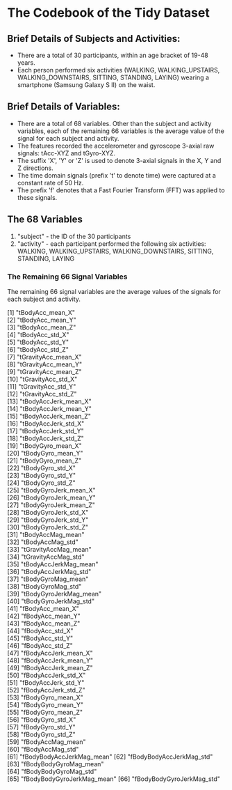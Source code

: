 # The Codebook of the Tidy Dataset

## Brief Details of Subjects and Activities:
* There are a total of 30 participants, within an age bracket of 19-48 years. 
* Each person performed six activities (WALKING, WALKING_UPSTAIRS, WALKING_DOWNSTAIRS, SITTING, STANDING, LAYING) wearing a smartphone (Samsung Galaxy S II) on the waist. 

## Brief Details of Variables:
* There are a total of 68 variables. Other than the subject and activity variables, each of the remaining 66 variables is the average value of the signal for each subject and activity.
* The features recorded the accelerometer and gyroscope 3-axial raw signals: tAcc-XYZ and tGyro-XYZ. 
* The suffix 'X', 'Y' or 'Z' is used to denote 3-axial signals in the X, Y and Z directions. 
* The time domain signals (prefix 't' to denote time) were captured at a constant rate of 50 Hz.
* The prefix 'f' denotes that a Fast Fourier Transform (FFT) was applied to these signals.

## The 68 Variables
1. "subject" - the ID of the 30 participants
2. "activity" - each participant performed the following six activities: WALKING, WALKING_UPSTAIRS, WALKING_DOWNSTAIRS, SITTING, STANDING, LAYING

### The Remaining 66 Signal Variables
The remaining 66 signal variables are the average values of the signals for each subject and activity.

 [1] "tBodyAcc_mean_X"          
 [2] "tBodyAcc_mean_Y"          
 [3] "tBodyAcc_mean_Z"          
 [4] "tBodyAcc_std_X"           
 [5] "tBodyAcc_std_Y"           
 [6] "tBodyAcc_std_Z"           
 [7] "tGravityAcc_mean_X"       
 [8] "tGravityAcc_mean_Y"       
 [9] "tGravityAcc_mean_Z"       
[10] "tGravityAcc_std_X"        
[11] "tGravityAcc_std_Y"        
[12] "tGravityAcc_std_Z"        
[13] "tBodyAccJerk_mean_X"      
[14] "tBodyAccJerk_mean_Y"      
[15] "tBodyAccJerk_mean_Z"      
[16] "tBodyAccJerk_std_X"       
[17] "tBodyAccJerk_std_Y"       
[18] "tBodyAccJerk_std_Z"       
[19] "tBodyGyro_mean_X"         
[20] "tBodyGyro_mean_Y"         
[21] "tBodyGyro_mean_Z"         
[22] "tBodyGyro_std_X"          
[23] "tBodyGyro_std_Y"          
[24] "tBodyGyro_std_Z"          
[25] "tBodyGyroJerk_mean_X"     
[26] "tBodyGyroJerk_mean_Y"     
[27] "tBodyGyroJerk_mean_Z"     
[28] "tBodyGyroJerk_std_X"      
[29] "tBodyGyroJerk_std_Y"      
[30] "tBodyGyroJerk_std_Z"      
[31] "tBodyAccMag_mean"         
[32] "tBodyAccMag_std"          
[33] "tGravityAccMag_mean"      
[34] "tGravityAccMag_std"       
[35] "tBodyAccJerkMag_mean"     
[36] "tBodyAccJerkMag_std"      
[37] "tBodyGyroMag_mean"        
[38] "tBodyGyroMag_std"         
[39] "tBodyGyroJerkMag_mean"    
[40] "tBodyGyroJerkMag_std"     
[41] "fBodyAcc_mean_X"          
[42] "fBodyAcc_mean_Y"          
[43] "fBodyAcc_mean_Z"          
[44] "fBodyAcc_std_X"           
[45] "fBodyAcc_std_Y"           
[46] "fBodyAcc_std_Z"           
[47] "fBodyAccJerk_mean_X"      
[48] "fBodyAccJerk_mean_Y"      
[49] "fBodyAccJerk_mean_Z"      
[50] "fBodyAccJerk_std_X"       
[51] "fBodyAccJerk_std_Y"       
[52] "fBodyAccJerk_std_Z"       
[53] "fBodyGyro_mean_X"         
[54] "fBodyGyro_mean_Y"         
[55] "fBodyGyro_mean_Z"         
[56] "fBodyGyro_std_X"          
[57] "fBodyGyro_std_Y"          
[58] "fBodyGyro_std_Z"          
[59] "fBodyAccMag_mean"         
[60] "fBodyAccMag_std"          
[61] "fBodyBodyAccJerkMag_mean" 
[62] "fBodyBodyAccJerkMag_std"  
[63] "fBodyBodyGyroMag_mean"    
[64] "fBodyBodyGyroMag_std"     
[65] "fBodyBodyGyroJerkMag_mean"
[66] "fBodyBodyGyroJerkMag_std" 

